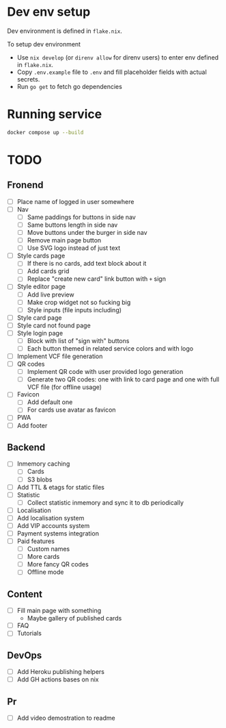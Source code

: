 # Dev env setup
Dev environment is defined in `flake.nix`.

То setup dev environment
- Use `nix develop` (or `direnv allow` for direnv users) to enter env defined in `flake.nix`.
- Copy `.env.example` file to `.env` and fill placeholder fields with actual secrets.
- Run `go get` to fetch go dependencies

# Running service
```sh
docker compose up --build
```

# TODO
## Fronend
- [ ] Place name of logged in user somewhere
- [ ] Nav
  - [ ] Same paddings for buttons in side nav
  - [ ] Same buttons length in side nav
  - [ ] Move buttons under the burger in side nav
  - [ ] Remove main page button
  - [ ] Use SVG logo instead of just text
- [ ] Style cards page
  - [ ] If there is no cards, add text block about it
  - [ ] Add cards grid
  - [ ] Replace "create new card" link button with `+` sign
- [ ] Style editor page
  - [ ] Add live preview
  - [ ] Make crop widget not so fucking big
  - [ ] Style inputs (file inputs including)
- [ ] Style card page
- [ ] Style card not found page
- [ ] Style login page
  - [ ] Block with list of "sign with" buttons
  - [ ] Each button themed in related service colors and with logo
- [ ] Implement VCF file generation
- [ ] QR codes
  - [ ] Implement QR code with user provided logo generation
  - [ ] Generate two QR codes: one with link to card page and one with full VCF file (for offline usage)
- [ ] Favicon
  - [ ] Add default one
  - [ ] For cards use avatar as favicon
- [ ] PWA
- [ ] Add footer
## Backend
- [ ] Inmemory caching
  - [ ] Cards
  - [ ] S3 blobs
- [ ] Add TTL & etags for static files
- [ ] Statistic
  - [ ] Collect statistic inmemory and sync it to db periodically
- [ ] Localisation
- [ ] Add localisation system
- [ ] Add VIP accounts system
- [ ] Payment systems integration
- [ ] Paid features
  - [ ] Custom names
  - [ ] More cards
  - [ ] More fancy QR codes
  - [ ] Offline mode
## Content
- [ ] Fill main page with something
  - Maybe gallery of published cards
- [ ] FAQ
- [ ] Tutorials
## DevOps
- [ ] Add Heroku publishing helpers
- [ ] Add GH actions bases on nix
## Pr
- [ ] Add video demostration to readme
